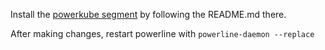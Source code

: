 Install the [powerkube segment](https://github.com/zcmarine/powerkube) by following the README.md there.

After making changes, restart powerline with `powerline-daemon --replace`
